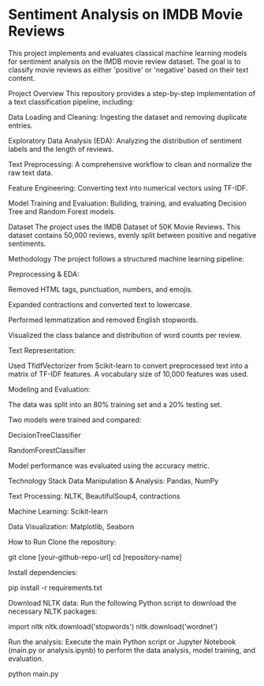 # Sentiment Analysis on IMDB Movie Reviews
This project implements and evaluates classical machine learning models for sentiment analysis on the IMDB movie review dataset. The goal is to classify movie reviews as either 'positive' or 'negative' based on their text content.

Project Overview
This repository provides a step-by-step implementation of a text classification pipeline, including:

Data Loading and Cleaning: Ingesting the dataset and removing duplicate entries.

Exploratory Data Analysis (EDA): Analyzing the distribution of sentiment labels and the length of reviews.

Text Preprocessing: A comprehensive workflow to clean and normalize the raw text data.

Feature Engineering: Converting text into numerical vectors using TF-IDF.

Model Training and Evaluation: Building, training, and evaluating Decision Tree and Random Forest models.

Dataset
The project uses the IMDB Dataset of 50K Movie Reviews. This dataset contains 50,000 reviews, evenly split between positive and negative sentiments.

Methodology
The project follows a structured machine learning pipeline:

Preprocessing & EDA:

Removed HTML tags, punctuation, numbers, and emojis.

Expanded contractions and converted text to lowercase.

Performed lemmatization and removed English stopwords.

Visualized the class balance and distribution of word counts per review.

Text Representation:

Used TfidfVectorizer from Scikit-learn to convert preprocessed text into a matrix of TF-IDF features. A vocabulary size of 10,000 features was used.

Modeling and Evaluation:

The data was split into an 80% training set and a 20% testing set.

Two models were trained and compared:

DecisionTreeClassifier

RandomForestClassifier

Model performance was evaluated using the accuracy metric.

Technology Stack
Data Manipulation & Analysis: Pandas, NumPy

Text Processing: NLTK, BeautifulSoup4, contractions

Machine Learning: Scikit-learn

Data Visualization: Matplotlib, Seaborn

How to Run
Clone the repository:

git clone [your-github-repo-url]
cd [repository-name]

Install dependencies:

pip install -r requirements.txt

Download NLTK data:
Run the following Python script to download the necessary NLTK packages:

import nltk
nltk.download('stopwords')
nltk.download('wordnet')

Run the analysis:
Execute the main Python script or Jupyter Notebook (main.py or analysis.ipynb) to perform the data analysis, model training, and evaluation.

python main.py
